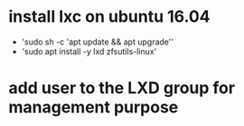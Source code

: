 # install lxc on ubuntu 16.04

- 'sudo sh -c 'apt update && apt upgrade''
- 'sudo apt install -y lxd zfsutils-linux'

# add user to the LXD group for management purpose

